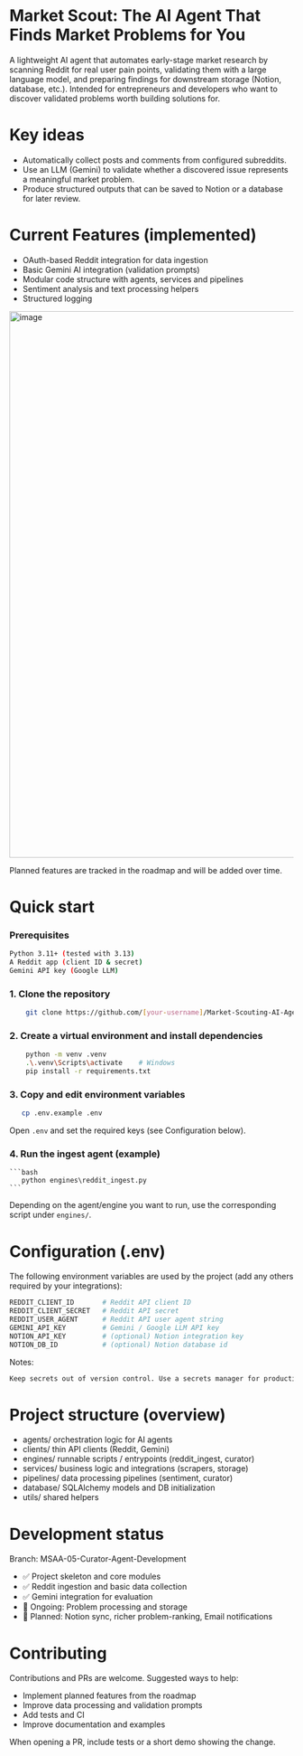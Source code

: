 # Market Scout: The AI Agent That Finds Market Problems for You

A lightweight AI agent that automates early-stage market research by scanning Reddit for real user pain points, validating them with a large language model, and preparing findings for downstream storage (Notion, database, etc.). Intended for entrepreneurs and developers who want to discover validated problems worth building solutions for.

# Key ideas

- Automatically collect posts and comments from configured subreddits.
- Use an LLM (Gemini) to validate whether a discovered issue represents a meaningful market problem.
- Produce structured outputs that can be saved to Notion or a database for later review.

# Current Features (implemented)

- OAuth-based Reddit integration for data ingestion
- Basic Gemini AI integration (validation prompts)
- Modular code structure with agents, services and pipelines
- Sentiment analysis and text processing helpers
- Structured logging</br>
<img width="1832" height="967" alt="image" src="https://github.com/user-attachments/assets/334da5c1-31af-4c92-85b0-3930b28cc464" />


Planned features are tracked in the roadmap and will be added over time.


# Quick start

### Prerequisites
```bash
Python 3.11+ (tested with 3.13)
A Reddit app (client ID & secret)
Gemini API key (Google LLM)
```

### 1. Clone the repository

```bash
    git clone https://github.com/[your-username]/Market-Scouting-AI-Agent.git
   ```

### 2. Create a virtual environment and install dependencies

```bash
    python -m venv .venv
    .\.venv\Scripts\activate    # Windows
    pip install -r requirements.txt
```

### 3. Copy and edit environment variables

```bash
   cp .env.example .env
```

Open `.env` and set the required keys (see Configuration below).

### 4. Run the ingest agent (example)

    ```bash
       python engines\reddit_ingest.py
    ```

Depending on the agent/engine you want to run, use the corresponding script under `engines/`.


# Configuration (.env)

The following environment variables are used by the project (add any others required by your integrations):

``` bash
REDDIT_CLIENT_ID       # Reddit API client ID
REDDIT_CLIENT_SECRET   # Reddit API secret
REDDIT_USER_AGENT      # Reddit API user agent string
GEMINI_API_KEY         # Gemini / Google LLM API key
NOTION_API_KEY         # (optional) Notion integration key
NOTION_DB_ID           # (optional) Notion database id
```

Notes:
```bash
Keep secrets out of version control. Use a secrets manager for production.
```

# Project structure (overview)

- agents/         orchestration logic for AI agents
- clients/        thin API clients (Reddit, Gemini)
- engines/        runnable scripts / entrypoints (reddit_ingest, curator)
- services/       business logic and integrations (scrapers, storage)
- pipelines/      data processing pipelines (sentiment, curator)
- database/       SQLAlchemy models and DB initialization
- utils/          shared helpers

# Development status

Branch: MSAA-05-Curator-Agent-Development

- ✅ Project skeleton and core modules
- ✅ Reddit ingestion and basic data collection
- ✅ Gemini integration for evaluation
- 🔄 Ongoing: Problem processing and storage
- 📝 Planned: Notion sync, richer problem-ranking, Email notifications


# Contributing

Contributions and PRs are welcome. Suggested ways to help:
- Implement planned features from the roadmap
- Improve data processing and validation prompts
- Add tests and CI
- Improve documentation and examples

When opening a PR, include tests or a short demo showing the change.

